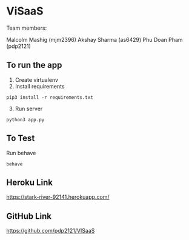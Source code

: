 ViSaaS
==========
Team members:

Malcolm Mashig (mjm2396)
Akshay Sharma (as6429)
Phu Doan Pham (pdp2121)

## To run the app
1. Create virtualenv
2. Install requirements
```
pip3 install -r requirements.txt
```
3. Run server
```
python3 app.py
```

## To Test
Run behave
```
behave
```

## Heroku Link
https://stark-river-92141.herokuapp.com/

## GitHub Link
https://github.com/pdp2121/VISaaS